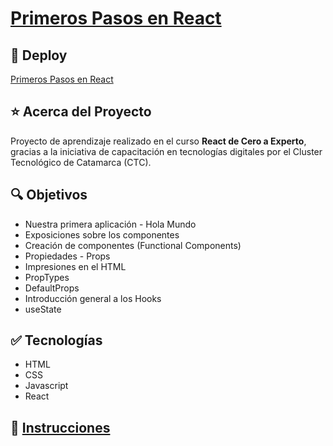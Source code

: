 # [Primeros Pasos en React](https://mdcarron-ctc-04-counterapp.netlify.app/)

## 🔻 Deploy

[Primeros Pasos en React](https://mdcarron-ctc-04-counterapp.netlify.app/)

## ⭐ Acerca del Proyecto

Proyecto de aprendizaje realizado en el curso **React de Cero a Experto**, gracias a la iniciativa de capacitación en tecnologías digitales por el Cluster Tecnológico de Catamarca (CTC).

## 🔍 Objetivos

- Nuestra primera aplicación - Hola Mundo
- Exposiciones sobre los componentes
- Creación de componentes (Functional Components)
- Propiedades - Props
- Impresiones en el HTML
- PropTypes
- DefaultProps
- Introducción general a los Hooks
- useState

## ✅ Tecnologías

- HTML
- CSS
- Javascript
- React

## 💾 [Instrucciones](https://gist.github.com/mdCarron/363bb2f772f816354ca00daa1975c5db)

